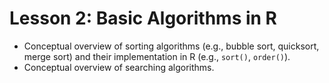 # Lesson 2: Basic Algorithms in R

* Conceptual overview of sorting algorithms (e.g., bubble sort, quicksort, merge sort) and their implementation in R (e.g., `sort()`, `order()`).
* Conceptual overview of searching algorithms.
